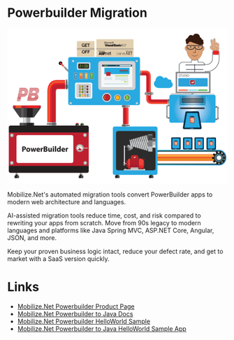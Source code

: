 # Powerbuilder Migration

![PBMigration](Mobilize-PowerbuilderMigration.png)

Mobilize.Net's automated migration tools convert PowerBuilder apps to modern web architecture and languages.

AI-assisted migration tools reduce time, cost, and risk compared to rewriting your apps from scratch. Move from 90s legacy to modern languages and platforms like Java Spring MVC, ASP.NET Core, Angular, JSON, and more.

Keep your proven business logic intact, reduce your defect rate, and get to market with a SaaS version quickly.

# Links

- [Mobilize.Net Powerbuilder Product Page](https://mobilize.net/powerbuilder)
- [Mobilize.Net Powerbuilder to Java Docs](https://docs.mobilize.net/PBJava)
- [Mobilize.Net Powerbuilder HelloWorld Sample](https://github.com/MobilizeNet/PBMapJavaHelloWorldPB)
- [Mobilize.Net Powerbuilder to Java HelloWorld Sample App](https://github.com/MobilizeNet/PBMAPJavaHelloWorld)
